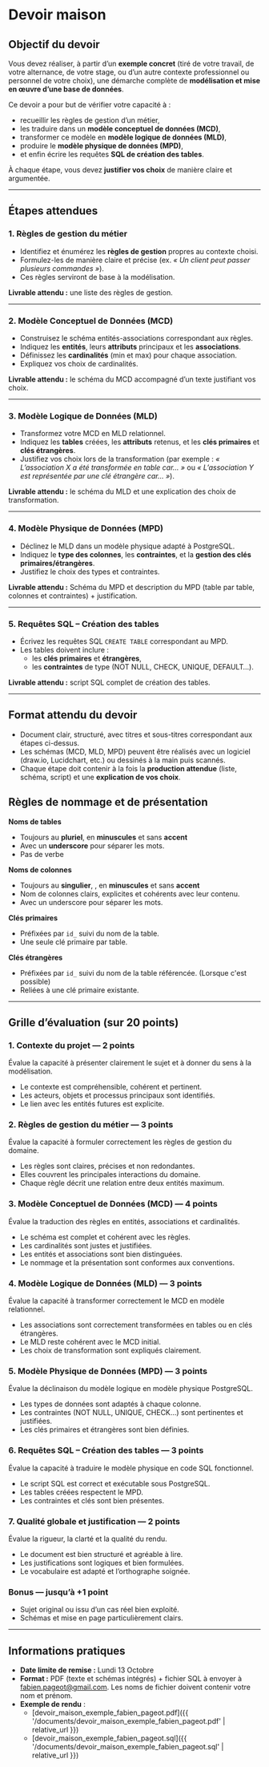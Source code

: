 # Devoir maison
## Objectif du devoir
Vous devez réaliser, à partir d’un **exemple concret** (tiré de votre travail, de votre alternance, de votre stage, ou d’un autre contexte professionnel ou personnel de votre choix), une démarche complète de **modélisation et mise en œuvre d’une base de données**.  

Ce devoir a pour but de vérifier votre capacité à :  
- recueillir les règles de gestion d’un métier,  
- les traduire dans un **modèle conceptuel de données (MCD)**,  
- transformer ce modèle en **modèle logique de données (MLD)**,  
- produire le **modèle physique de données (MPD)**,  
- et enfin écrire les requêtes **SQL de création des tables**.  

À chaque étape, vous devez **justifier vos choix** de manière claire et argumentée.  

---

## Étapes attendues

### 1. Règles de gestion du métier
- Identifiez et énumérez les **règles de gestion** propres au contexte choisi.  
- Formulez-les de manière claire et précise (ex. *« Un client peut passer plusieurs commandes »*).  
- Ces règles serviront de base à la modélisation.  

**Livrable attendu :** une liste des règles de gestion.  

---

### 2. Modèle Conceptuel de Données (MCD)
- Construisez le schéma entités-associations correspondant aux règles.  
- Indiquez les **entités**, leurs **attributs** principaux et les **associations**.  
- Définissez les **cardinalités** (min et max) pour chaque association.  
- Expliquez vos choix de cardinalités.  

**Livrable attendu :** le schéma du MCD accompagné d’un texte justifiant vos choix.  

---

### 3. Modèle Logique de Données (MLD)
- Transformez votre MCD en MLD relationnel.  
- Indiquez les **tables** créées, les **attributs** retenus, et les **clés primaires** et **clés étrangères**.  
- Justifiez vos choix lors de la transformation (par exemple : *« L’association X a été transformée en table car… »* ou *« L’association Y est représentée par une clé étrangère car… »*).  

**Livrable attendu :** le schéma du MLD et une explication des choix de transformation.  

---

### 4. Modèle Physique de Données (MPD)
- Déclinez le MLD dans un modèle physique adapté à PostgreSQL.  
- Indiquez le **type des colonnes**, les **contraintes**, et la **gestion des clés primaires/étrangères**.  
- Justifiez le choix des types et contraintes.  

**Livrable attendu :** Schéma du MPD et description du MPD (table par table, colonnes et contraintes) + justification.  

---

### 5. Requêtes SQL – Création des tables
- Écrivez les requêtes SQL `CREATE TABLE` correspondant au MPD.  
- Les tables doivent inclure :  
  - les **clés primaires** et **étrangères**,  
  - les **contraintes** de type (NOT NULL, CHECK, UNIQUE, DEFAULT…).  

**Livrable attendu :** script SQL complet de création des tables.  

---

## Format attendu du devoir
- Document clair, structuré, avec titres et sous-titres correspondant aux étapes ci-dessus.  
- Les schémas (MCD, MLD, MPD) peuvent être réalisés avec un logiciel (draw.io, Lucidchart, etc.) ou dessinés à la main puis scannés.  
- Chaque étape doit contenir à la fois la **production attendue** (liste, schéma, script) et une **explication de vos choix**.  

## Règles de nommage et de présentation

**Noms de tables**
- Toujours au **pluriel**, en **minuscules** et sans **accent**
- Avec un **underscore** pour séparer les mots.
- Pas de verbe

**Noms de colonnes**
- Toujours au **singulier**, , en **minuscules** et sans **accent**
- Nom de colonnes clairs, explicites et cohérents avec leur contenu.
- Avec un underscore pour séparer les mots.

**Clés primaires**
- Préfixées par `id_` suivi du nom de la table.
- Une seule clé primaire par table.

**Clés étrangères**
- Préfixées par `id_` suivi du nom de la table référencée. (Lorsque c'est possible)
- Reliées à une clé primaire existante.


---

## Grille d’évaluation (sur 20 points)

### 1. Contexte du projet — 2 points
Évalue la capacité à présenter clairement le sujet et à donner du sens à la modélisation.  
- Le contexte est compréhensible, cohérent et pertinent.  
- Les acteurs, objets et processus principaux sont identifiés.  
- Le lien avec les entités futures est explicite.

### 2. Règles de gestion du métier — 3 points
Évalue la capacité à formuler correctement les règles de gestion du domaine.  
- Les règles sont claires, précises et non redondantes.  
- Elles couvrent les principales interactions du domaine.  
- Chaque règle décrit une relation entre deux entités maximum.

### 3. Modèle Conceptuel de Données (MCD) — 4 points
Évalue la traduction des règles en entités, associations et cardinalités.  
- Le schéma est complet et cohérent avec les règles.  
- Les cardinalités sont justes et justifiées.  
- Les entités et associations sont bien distinguées.  
- Le nommage et la présentation sont conformes aux conventions.

### 4. Modèle Logique de Données (MLD) — 3 points
Évalue la capacité à transformer correctement le MCD en modèle relationnel.  
- Les associations sont correctement transformées en tables ou en clés étrangères.  
- Le MLD reste cohérent avec le MCD initial.  
- Les choix de transformation sont expliqués clairement.

### 5. Modèle Physique de Données (MPD) — 3 points
Évalue la déclinaison du modèle logique en modèle physique PostgreSQL.  
- Les types de données sont adaptés à chaque colonne.  
- Les contraintes (NOT NULL, UNIQUE, CHECK…) sont pertinentes et justifiées.  
- Les clés primaires et étrangères sont bien définies.

### 6. Requêtes SQL – Création des tables — 3 points
Évalue la capacité à traduire le modèle physique en code SQL fonctionnel.  
- Le script SQL est correct et exécutable sous PostgreSQL.  
- Les tables créées respectent le MPD.  
- Les contraintes et clés sont bien présentes.

### 7. Qualité globale et justification — 2 points
Évalue la rigueur, la clarté et la qualité du rendu.  
- Le document est bien structuré et agréable à lire.  
- Les justifications sont logiques et bien formulées.  
- Le vocabulaire est adapté et l’orthographe soignée.

### Bonus — jusqu’à +1 point
- Sujet original ou issu d’un cas réel bien exploité.  
- Schémas et mise en page particulièrement clairs.

---

## Informations pratiques
- **Date limite de remise :** Lundi 13 Octobre
- **Format :** PDF (texte et schémas intégrés) + fichier SQL à envoyer à fabien.pageot@gmail.com. Les noms de fichier doivent contenir votre nom et prénom.
- **Exemple de rendu** : 
  - [devoir_maison_exemple_fabien_pageot.pdf]({{ '/documents/devoir_maison_exemple_fabien_pageot.pdf' | relative_url }}) 
  - [devoir_maison_exemple_fabien_pageot.sql]({{ '/documents/devoir_maison_exemple_fabien_pageot.sql' | relative_url }}) 